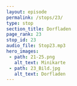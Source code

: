```yaml
---
layout: episode
permalink: /stops/23/
type: stop
section_title: Dorfladen
page_rank: 23
stop_id: 23
audio_file: Stop23.mp3
hero_images:
 - path: 21-25.png
   alt_text: Minikarte
 - path: 23_Bild.jpg
   alt_text: Dorfladen
---
```

